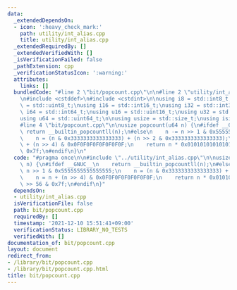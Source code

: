 ```yaml
---
data:
  _extendedDependsOn:
  - icon: ':heavy_check_mark:'
    path: utility/int_alias.cpp
    title: utility/int_alias.cpp
  _extendedRequiredBy: []
  _extendedVerifiedWith: []
  _isVerificationFailed: false
  _pathExtension: cpp
  _verificationStatusIcon: ':warning:'
  attributes:
    links: []
  bundledCode: "#line 2 \"bit/popcount.cpp\"\n\n#line 2 \"utility/int_alias.cpp\"\n\
    \n#include <cstddef>\n#include <cstdint>\n\nusing i8 = std::int8_t;\nusing u8\
    \ = std::uint8_t;\nusing i16 = std::int16_t;\nusing i32 = std::int32_t;\nusing\
    \ i64 = std::int64_t;\nusing u16 = std::uint16_t;\nusing u32 = std::uint32_t;\n\
    using u64 = std::uint64_t;\n\nusing usize = std::size_t;\nusing isize = std::ptrdiff_t;\n\
    #line 4 \"bit/popcount.cpp\"\n\nusize popcount(u64 n) {\n#ifdef __GNUC__\n   \
    \ return __builtin_popcountll(n);\n#else\n    n -= n >> 1 & 0x5555555555555555;\n\
    \    n = (n & 0x3333333333333333) + (n >> 2 & 0x3333333333333333);\n    n = n\
    \ + (n >> 4) & 0x0F0F0F0F0F0F0F0F;\n    return n * 0x0101010101010101 >> 56 &\
    \ 0x7f;\n#endif\n}\n"
  code: "#pragma once\n\n#include \"../utility/int_alias.cpp\"\n\nusize popcount(u64\
    \ n) {\n#ifdef __GNUC__\n    return __builtin_popcountll(n);\n#else\n    n -=\
    \ n >> 1 & 0x5555555555555555;\n    n = (n & 0x3333333333333333) + (n >> 2 & 0x3333333333333333);\n\
    \    n = n + (n >> 4) & 0x0F0F0F0F0F0F0F0F;\n    return n * 0x0101010101010101\
    \ >> 56 & 0x7f;\n#endif\n}"
  dependsOn:
  - utility/int_alias.cpp
  isVerificationFile: false
  path: bit/popcount.cpp
  requiredBy: []
  timestamp: '2021-12-10 15:51:41+09:00'
  verificationStatus: LIBRARY_NO_TESTS
  verifiedWith: []
documentation_of: bit/popcount.cpp
layout: document
redirect_from:
- /library/bit/popcount.cpp
- /library/bit/popcount.cpp.html
title: bit/popcount.cpp
---
```

